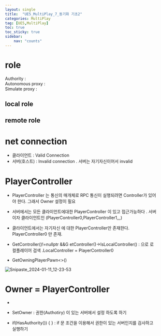 ```yaml
---
layout: single
title:  "UE5_MultiPlay_7_동기화 기초2"
categories: MultiPlay
tag: [UE5,MultiPlay]
toc: true
toc_sticky: true
sidebar:
    nav: "counts"
---
```


# role

Authority :    
Autonomous proxy :   
Simulate proxy :   

## local role

## remote role 

# net connection

* 클라이언트 : Valid Connection 
* 서버(호스트) : Invalid connection  . 서버는 자기자신이어서 invalid 

# PlayerController

* PlayerController 는 통신의 매개체로 RPC 통신이 실행되려면 Controller가 있어야 한다. 그래서 Owner 설정이 필요

* 서버에서는 모든 클라이언트에대한 PlayerController 이 있고 접근가능하다 . 서버이자 클라이언트인 (PlayerController0,PlayerController1,,,)

* 클라이언트에서는 자기자신 에 대한 PlayerController만 존재한다. PlayerController0 만 존재.

* GetController()!=nullptr &&G etController()->IsLocalController() : 으로 로컬플레이어 검색 .LocalController = PlayerController0

* GetOwningPlayerPawn<>()

![Snipaste_2024-01-11_12-23-53](https://github.com/silverlnng/MultiTeamProject/assets/112385982/fa598785-7eb5-4727-b4f5-d762ec6c807c)

# Owner =  PlayerController

* 

* SetOwner : 권한(Authotiry) 이 있는 서버에서 설정 하도록 하기 

* if(HasAuthority()) { } : if 문  조건을 이용해서 권한이 있는 서버인지를 검사하고 실행하기 



	
	



